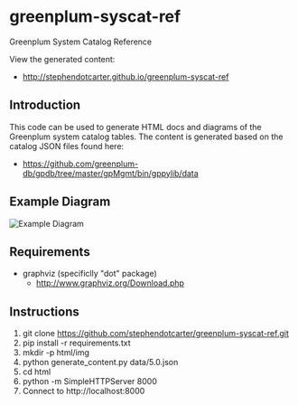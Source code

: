 # greenplum-syscat-ref
Greenplum System Catalog Reference

View the generated content:
- http://stephendotcarter.github.io/greenplum-syscat-ref

## Introduction
This code can be used to generate HTML docs and diagrams of the Greenplum system catalog tables.
The content is generated based on the catalog JSON files found here:
- https://github.com/greenplum-db/gpdb/tree/master/gpMgmt/bin/gppylib/data

## Example Diagram
![Example Diagram](https://github.com/stephendotcarter/greenplum-syscat-ref/blob/master/example.png "Example Diagram")

## Requirements
- graphviz (specificlly "dot" package)
  - http://www.graphviz.org/Download.php

## Instructions
1. git clone https://github.com/stephendotcarter/greenplum-syscat-ref.git
2. pip install -r requirements.txt
3. mkdir -p html/img
4. python generate_content.py data/5.0.json
5. cd html
6. python -m SimpleHTTPServer 8000
7. Connect to http://localhost:8000
